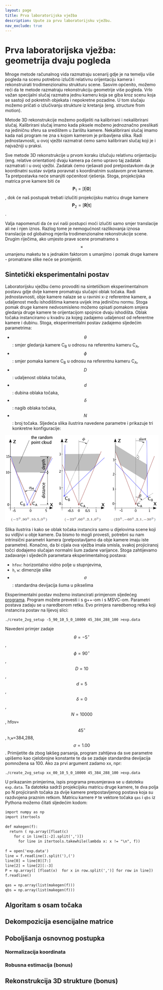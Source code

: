 ```yaml
---
layout: page
title: Prva laboratorijska vježba
description: Upute za prvu laboratorijsku vježbu.
nav_exclude: true
---
```



# Prva laboratorijska vježba: geometrija dvaju pogleda

Mnoge metode računalnog vida razmatraju scenarij 
gdje je na temelju više pogleda na scenu 
potrebno izlučiti relativnu orijentaciju kamera
i rekonstruirati trodimenzionalnu strukturu scene.
Sasvim općenito, možemo reći da te metode
razmatraju rekonstrukciju geometrije više pogleda.
Vrlo važan specijalni slučaj razmatra jednu kameru 
koja se giba kroz scenu koja se sastoji 
od pokretnih objekata i nepokretne pozadine. 
U tom slučaju možemo pričati o izlučivanju 
strukture iz kretanja (eng. structure from motion).

Metode 3D rekonstrukcije možemo podijeliti 
na kalibrirani i nekalibrirani slučaj.
Kalibrirani slučaj imamo kada piksele
možemo jednoznačno preslikati 
na jediničnu sferu sa središtem u žarištu kamere.
Nekalibrirani slučaj imamo kada naš program
ne zna s kojom kamerom je pribavljena slika.
Radi jednostavnosti, u ovoj vježbi razmatrat ćemo
samo kalibrirani slučaj koji je i najvažniji u praksi.

Sve metode 3D rekonstrukcije u prvom koraku
izlučuju relativnu orijentaciju (eng. relative orientation) dvaju kamera
pa ćemo upravo taj zadatak razmatrati i u ovoj vježbi.
Zadatak ćemo rješavati pod pretpostavkom 
da je koordinatni sustav svijeta poravnat 
s koordinatnim sustavom prve kamere.
Ta pretpostavka neće smanjiti općenitost rješenja.
Stoga, projekcijska matrica prve kamere biti će 
$$\mathbf{P}_1 = \left\lbrack \mathbf{I} | \mathbf{0} \right\rbrack$$,
dok će naš postupak trebati izlučiti 
projekcijsku matricu druge kamere 
$$\mathbf{P}_2 = \left\lbrack \mathbf{R} | \mathbf{t} \right\rbrack$$.

Valja napomenuti da će svi naši postupci moći izlučiti 
samo smjer translacije ali ne i njen iznos.
Razlog tome je nemogućnost razlikovanja 
iznosa translacije od globalnog mjerila 
trodimenzionalne rekonstrukcije scene.
Drugim riječima, ako umjesto prave scene
promatramo s$$\times$$ umanjenu maketu
te s jednakim faktorom s umanjimo 
i pomak druge kamere -
promatrane slike neće se promijeniti. 

## Sintetički eksperimentalni postav

Laboratorijsku vježbu ćemo provoditi
na sintetičkom eksperimentalnom postavu
gdje dvije kamere promatraju 
slučajni oblak točaka.
Radi jednostavnosti, obje kamere 
nalaze se u ravnini x-z referentne kamere,
a udaljenost među ishodištima kamera
uvijek ima jediničnu normu.
Stoga pomak druge kamere nedvosmisleno možemo opisati
pomakom smjera gledanja druge kamere 
te orijentacijom spojnice dvaju ishodišta.
Oblak točaka instanciramo u kvadru za kojeg zadajemo
udaljenost od referentne kamere i dubinu.
Stoga, eksperimentalni postav 
zadajemo sljedećim parametrima:
- $$\theta$$: smjer gledanja kamere C<sub>B</sub> u odnosu na referentnu kameru C<sub>A</sub>,
- $$\phi$$: smjer pomaka kamere C<sub>B</sub> u odnosu na referentnu kameru C<sub>A</sub>,
- $$D$$: udaljenost oblaka točaka,
- $$d$$: dubina oblaka točaka,
- $$\delta$$: nagib oblaka točaka,
- $$N$$: broj točaka.
Sljedeća slika ilustrira navedene parametre 
i prikazuje tri konkretne konfiguracije:

![Sintetički postav za vrednovanje postupaka za izlučivanje relativne orijentacije dvaju kamera](../assets/images/2vg_setup.png)

Slika ilustrira i kako se oblak točaka instancira
samo u dijelovima scene koji su vidljivi u obje kamere.
Da bismo to mogli provesti, potrebni su nam 
intrinsični parametri kamera
(pretpostavljamo da obje kamere imaju iste parametre).
Konačno, da bi cijala ova vježba imala smisla,
svakoj projiciranoj točci dodajemo
slučajan normalni šum zadane varijance.
Stoga zahtijevamo zadavanje
i sljedećih parametara eksperimentalnog postava:
- `hfov`: horizontalno vidno polje u stupnjevima,
- `h`, `w`: dimenzije slike
- $$\sigma$$: standardna devijacija šuma u pikselima

Eksperimentalni postav možemo instancirati
primjenom sljedećeg 
[programa](../src/create_2vg_setup.cxx).
Program možete prevesti i s g++-om i s MSVC-om.
Parametri postava zadaju se u naredbenom retku. 
Evo primjera naredbenog retka koji 
instancira postav na lijevoj slici:
```
./create_2vg_setup -5_90_10_5_0_10000 45_384_288_100 >exp.data
```
Navedeni primjer zadaje $$\theta=-5^\circ$$,
$$\phi=90^\circ$$, $$D=10$$, $$d=5$$, $$\delta=0$$,
$$N=10000$$, hfov=$$45^\circ$$,
`h`,`w`=384,288, $$\sigma=1.00$$.
Primijetite da zbog lakšeg parsanja,
program zahtijeva da sve parametre upišemo
kao cjelobrojne konstante te 
da se zadaje standardna devijacija pomnožena sa 100.
Ako za prvi argument zadamo xx, npr:
```
./create_2vg_setup xx_00_10_5_0_10000 45_384_288_100 >exp.data
```

U prikazanim primjerima, ispis programa preusmjerava se u datoteku `exp.data`. 
Ta datoteka sadrži projekcijsku matricu druge kamere,
te dva polja po N projiciranih točaka 
za dvije kamere pretpostavljenog postava
koja su razdvojena praznim retkom.
Matricu kamere `P` te vektore točaka `qas` i `qbs`
iz Pythona možemo čitati sljedećim kodom:
```
import numpy as np
import itertools

def makegen(f):
  return ( np.array([float(c) 
    for c in line[1:-2].split(',')])
      for line in itertools.takewhile(lambda x: x != "\n", f))

f = open('exp.data')
line = f.readline().split('),(')
line[0] = line[0][7:]
line[2] = line[2][:-3]
P = np.array([ [float(x)  for x in row.split(',')] for row in line])
f.readline()

qas = np.array(list(makegen(f)))
qbs = np.array(list(makegen(f)))

```

## Algoritam s osam točaka

## Dekompozicija esencijalne matrice

## Poboljšanja osnovnog postupka

### Normalizacija koordinata

### Robusna estimacija (bonus)

## Rekonstrukcija 3D strukture (bonus)

